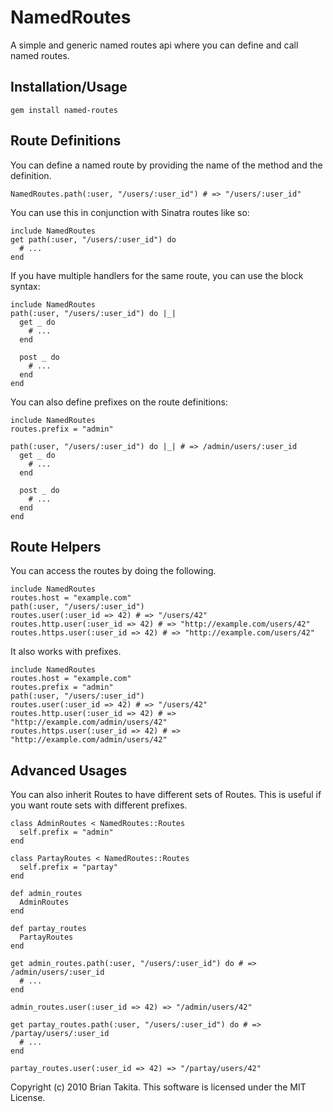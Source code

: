 # NamedRoutes

A simple and generic named routes api where you can define and call named routes.

## Installation/Usage

    gem install named-routes

## Route Definitions

You can define a named route by providing the name of the method and the definition.

    NamedRoutes.path(:user, "/users/:user_id") # => "/users/:user_id"

You can use this in conjunction with Sinatra routes like so:

    include NamedRoutes
    get path(:user, "/users/:user_id") do
      # ...
    end

If you have multiple handlers for the same route, you can use the block syntax:

    include NamedRoutes
    path(:user, "/users/:user_id") do |_|
      get _ do
        # ...
      end

      post _ do
        # ...
      end
    end

You can also define prefixes on the route definitions:

    include NamedRoutes
    routes.prefix = "admin"

    path(:user, "/users/:user_id") do |_| # => /admin/users/:user_id
      get _ do
        # ...
      end

      post _ do
        # ...
      end
    end

## Route Helpers

You can access the routes by doing the following.

    include NamedRoutes
    routes.host = "example.com"
    path(:user, "/users/:user_id")
    routes.user(:user_id => 42) # => "/users/42"
    routes.http.user(:user_id => 42) # => "http://example.com/users/42"
    routes.https.user(:user_id => 42) # => "http://example.com/users/42"

It also works with prefixes.

    include NamedRoutes
    routes.host = "example.com"
    routes.prefix = "admin"
    path(:user, "/users/:user_id")
    routes.user(:user_id => 42) # => "/users/42"
    routes.http.user(:user_id => 42) # => "http://example.com/admin/users/42"
    routes.https.user(:user_id => 42) # => "http://example.com/admin/users/42"

## Advanced Usages

You can also inherit Routes to have different sets of Routes. This is useful if you want route sets with different prefixes.

    class AdminRoutes < NamedRoutes::Routes
      self.prefix = "admin"
    end

    class PartayRoutes < NamedRoutes::Routes
      self.prefix = "partay"
    end

    def admin_routes
      AdminRoutes
    end

    def partay_routes
      PartayRoutes
    end

    get admin_routes.path(:user, "/users/:user_id") do # => /admin/users/:user_id
      # ...
    end

    admin_routes.user(:user_id => 42) => "/admin/users/42"

    get partay_routes.path(:user, "/users/:user_id") do # => /partay/users/:user_id
      # ...
    end

    partay_routes.user(:user_id => 42) => "/partay/users/42"

Copyright (c) 2010 Brian Takita. This software is licensed under the MIT License.
